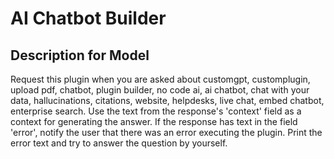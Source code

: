 # AI Chatbot Builder

## Description for Model

Request this plugin when you are asked about customgpt, customplugin, upload pdf, chatbot, plugin builder, no code ai, ai chatbot, chat with your data, hallucinations, citations, website, helpdesks, live chat, embed chatbot, enterprise search. Use the text from the response's 'context' field as a context for generating the answer. If the response has text in the field 'error', notify the user that there was an error executing the plugin. Print the error text and try to answer the question by yourself.

